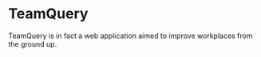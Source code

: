 # TeamQuery

TeamQuery is in fact a web application aimed to improve workplaces from the ground up.

